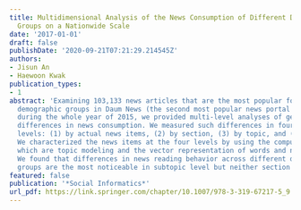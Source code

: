 ```yaml
---
title: Multidimensional Analysis of the News Consumption of Different Demographic
  Groups on a Nationwide Scale
date: '2017-01-01'
draft: false
publishDate: '2020-09-21T07:21:29.214545Z'
authors:
- Jisun An
- Haewoon Kwak
publication_types:
- 1
abstract: 'Examining 103,133 news articles that are the most popular for different
  demographic groups in Daum News (the second most popular news portal in South Korea)
  during the whole year of 2015, we provided multi-level analyses of gender and age
  differences in news consumption. We measured such differences in four different
  levels: (1) by actual news items, (2) by section, (3) by topic, and (4) by subtopic.
  We characterized the news items at the four levels by using the computational techniques,
  which are topic modeling and the vector representation of words and news items.
  We found that differences in news reading behavior across different demographic
  groups are the most noticeable in subtopic level but neither section nor topic levels.'
featured: false
publication: '*Social Informatics*'
url_pdf: https://link.springer.com/chapter/10.1007/978-3-319-67217-5_9
---
```


